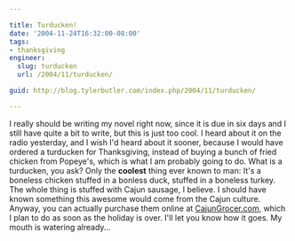 ```yaml
---

title: Turducken!
date: '2004-11-24T16:32:00-08:00'
tags:
- thanksgiving
engineer:
  slug: turducken
  url: /2004/11/turducken/

guid: http://blog.tylerbutler.com/index.php/2004/11/turducken/

---
```


I really should be writing my novel right now, since it is due in six days and
I still have quite a bit to write, but this is just too cool. I heard about it
on the radio yesterday, and I wish I'd heard about it sooner, because I would
have ordered a turducken for Thanksgiving, instead of buying a bunch of fried
chicken from Popeye's, which is what I am probably going to do. What is a
turducken, you ask? Only the **coolest** thing ever known to man: It's a
boneless chicken stuffed in a bonless duck, stuffed in a boneless turkey. The
whole thing is stuffed with Cajun sausage, I believe. I should have known
something this awesome would come from the Cajun culture. Anyway, you can
actually purchase them online at [CajunGrocer.com][1], which I plan to do as
soon as the holiday is over. I'll let you know how it goes. My mouth is
watering already...

   [1]: http://www.cajungrocer.com/product_info.php?cPath=15_24&products_id=340
